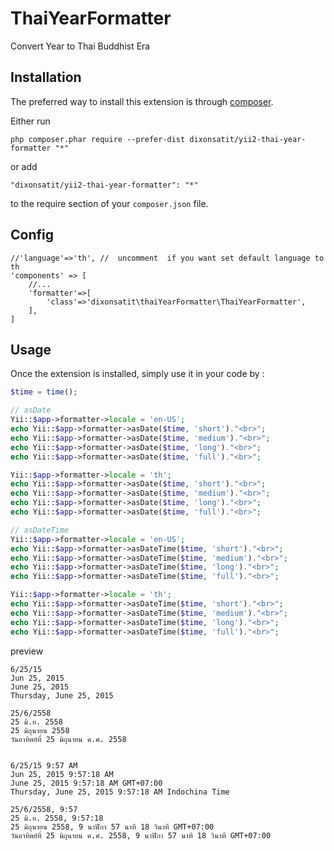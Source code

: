 ThaiYearFormatter
=================
Convert Year to Thai Buddhist Era 

Installation
------------

The preferred way to install this extension is through [composer](http://getcomposer.org/download/).

Either run

```
php composer.phar require --prefer-dist dixonsatit/yii2-thai-year-formatter "*"
```

or add

```
"dixonsatit/yii2-thai-year-formatter": "*"
```

to the require section of your `composer.json` file.

Config
------

```
//'language'=>'th', //  uncomment  if you want set default language to th
'components' => [
	//...
    'formatter'=>[
        'class'=>'dixonsatit\thaiYearFormatter\ThaiYearFormatter',
    ],
]
```

Usage
-----

Once the extension is installed, simply use it in your code by  :


```php
$time = time();

// asDate
Yii::$app->formatter->locale = 'en-US';
echo Yii::$app->formatter->asDate($time, 'short')."<br>";
echo Yii::$app->formatter->asDate($time, 'medium')."<br>";
echo Yii::$app->formatter->asDate($time, 'long')."<br>";
echo Yii::$app->formatter->asDate($time, 'full')."<br>";

Yii::$app->formatter->locale = 'th';
echo Yii::$app->formatter->asDate($time, 'short')."<br>";
echo Yii::$app->formatter->asDate($time, 'medium')."<br>";
echo Yii::$app->formatter->asDate($time, 'long')."<br>";
echo Yii::$app->formatter->asDate($time, 'full')."<br>";

// asDateTime
Yii::$app->formatter->locale = 'en-US';
echo Yii::$app->formatter->asDateTime($time, 'short')."<br>";
echo Yii::$app->formatter->asDateTime($time, 'medium')."<br>";
echo Yii::$app->formatter->asDateTime($time, 'long')."<br>";
echo Yii::$app->formatter->asDateTime($time, 'full')."<br>";

Yii::$app->formatter->locale = 'th';
echo Yii::$app->formatter->asDateTime($time, 'short')."<br>";
echo Yii::$app->formatter->asDateTime($time, 'medium')."<br>";
echo Yii::$app->formatter->asDateTime($time, 'long')."<br>";
echo Yii::$app->formatter->asDateTime($time, 'full')."<br>";

```

preview

```
6/25/15
Jun 25, 2015
June 25, 2015
Thursday, June 25, 2015

25/6/2558
25 มิ.ย. 2558
25 มิถุนายน 2558
วันอาทิตย์ที่ 25 มิถุนายน ค.ศ. 2558


6/25/15 9:57 AM
Jun 25, 2015 9:57:18 AM
June 25, 2015 9:57:18 AM GMT+07:00
Thursday, June 25, 2015 9:57:18 AM Indochina Time

25/6/2558, 9:57
25 มิ.ย. 2558, 9:57:18
25 มิถุนายน 2558, 9 นาฬิกา 57 นาที 18 วินาที GMT+07:00
วันอาทิตย์ที่ 25 มิถุนายน ค.ศ. 2558, 9 นาฬิกา 57 นาที 18 วินาที GMT+07:00
```

